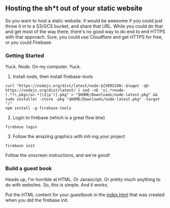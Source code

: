 ## Hosting the sh*t out of your static website

So you want to host a static website. It would be awesome if you could
just throw it in to a S3/GCS bucket, and share that URL. While you could do
that and get most of the way there, there's no good way to do end to end
HTTPS with that approach. Sure, you could use Cloudflare and get HTTPS for free,
or you could Firebase.

### Getting Started
Yuck. Node. On my computer. Yuck.

1. Install node, then install firebase-tools
```
curl "https://nodejs.org/dist/latest/node-${VERSION:-$(wget -qO- https://nodejs.org/dist/latest/ | sed -nE 's|.*>node-(.*)\.pkg</a>.*|\1|p')}.pkg" > "$HOME/Downloads/node-latest.pkg" && sudo installer -store -pkg "$HOME/Downloads/node-latest.pkg" -target "/"
npm install -g firebase-tools
```

2. Login to firebase (which is a great flow btw)
```
firebase login
```

3. Follow the amazing graphics with init-ing your project
```
firebase init
```
Follow the onscreen instructions, and we're good!

### Build a guest book
Heads up, I'm horrible at HTML. Or Javascript. Or pretty much anything to do with
websites. So, this is simple. And it works.

Put the HTML content for your guestbook in the [index.html](../public/index.html)
that was created when you did the firebase init. 
